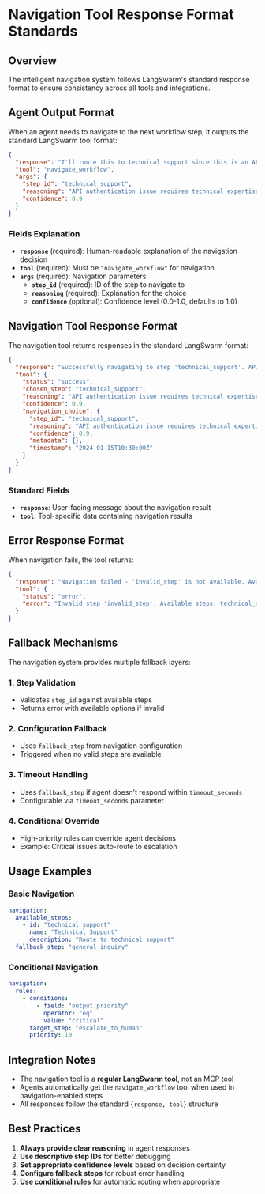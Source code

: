 # Navigation Tool Response Format Standards

## Overview

The intelligent navigation system follows LangSwarm's standard response format to ensure consistency across all tools and integrations.

## Agent Output Format

When an agent needs to navigate to the next workflow step, it outputs the standard LangSwarm tool format:

```json
{
  "response": "I'll route this to technical support since this is an API authentication issue that requires specialized expertise",
  "tool": "navigate_workflow",
  "args": {
    "step_id": "technical_support",
    "reasoning": "API authentication issue requires technical expertise",
    "confidence": 0.9
  }
}
```

### Fields Explanation

- **`response`** (required): Human-readable explanation of the navigation decision
- **`tool`** (required): Must be `"navigate_workflow"` for navigation
- **`args`** (required): Navigation parameters
  - **`step_id`** (required): ID of the step to navigate to
  - **`reasoning`** (required): Explanation for the choice
  - **`confidence`** (optional): Confidence level (0.0-1.0, defaults to 1.0)

## Navigation Tool Response Format

The navigation tool returns responses in the standard LangSwarm format:

```json
{
  "response": "Successfully navigating to step 'technical_support'. API authentication issue requires technical expertise",
  "tool": {
    "status": "success",
    "chosen_step": "technical_support",
    "reasoning": "API authentication issue requires technical expertise",
    "confidence": 0.9,
    "navigation_choice": {
      "step_id": "technical_support",
      "reasoning": "API authentication issue requires technical expertise",
      "confidence": 0.9,
      "metadata": {},
      "timestamp": "2024-01-15T10:30:00Z"
    }
  }
}
```

### Standard Fields

- **`response`**: User-facing message about the navigation result
- **`tool`**: Tool-specific data containing navigation results

## Error Response Format

When navigation fails, the tool returns:

```json
{
  "response": "Navigation failed - 'invalid_step' is not available. Available steps: technical_support, billing_support, general_inquiry",
  "tool": {
    "status": "error",
    "error": "Invalid step 'invalid_step'. Available steps: technical_support, billing_support, general_inquiry"
  }
}
```

## Fallback Mechanisms

The navigation system provides multiple fallback layers:

### 1. Step Validation
- Validates `step_id` against available steps
- Returns error with available options if invalid

### 2. Configuration Fallback
- Uses `fallback_step` from navigation configuration
- Triggered when no valid steps are available

### 3. Timeout Handling
- Uses `fallback_step` if agent doesn't respond within `timeout_seconds`
- Configurable via `timeout_seconds` parameter

### 4. Conditional Override
- High-priority rules can override agent decisions
- Example: Critical issues auto-route to escalation

## Usage Examples

### Basic Navigation
```yaml
navigation:
  available_steps:
    - id: "technical_support"
      name: "Technical Support"
      description: "Route to technical support"
  fallback_step: "general_inquiry"
```

### Conditional Navigation
```yaml
navigation:
  rules:
    - conditions:
        - field: "output.priority"
          operator: "eq"
          value: "critical"
      target_step: "escalate_to_human"
      priority: 10
```

## Integration Notes

- The navigation tool is a **regular LangSwarm tool**, not an MCP tool
- Agents automatically get the `navigate_workflow` tool when used in navigation-enabled steps
- All responses follow the standard `{response, tool}` structure

## Best Practices

1. **Always provide clear reasoning** in agent responses
2. **Use descriptive step IDs** for better debugging
3. **Set appropriate confidence levels** based on decision certainty
4. **Configure fallback steps** for robust error handling
5. **Use conditional rules** for automatic routing when appropriate 